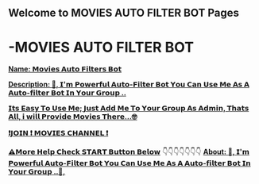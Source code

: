 ## Welcome to MOVIES AUTO FILTER BOT Pages

 # -MOVIES AUTO FILTER BOT

<b>[Name: 𝗠𝗼𝘃𝗶𝗲𝘀 𝗔𝘂𝘁𝗼 𝗙𝗶𝗹𝘁𝗲𝗿𝘀 𝗕𝗼𝘁](https://t.me/joinchat/F61KlHVrbP4wZGVl)</b>

<b>[Description: 🙋, 𝗜'𝗺 𝗣𝗼𝘄𝗲𝗿𝗳𝘂𝗹 𝗔𝘂𝘁𝗼-𝗙𝗶𝗹𝘁𝗲𝗿 𝗕𝗼𝘁 𝗬𝗼𝘂 𝗖𝗮𝗻 𝗨𝘀𝗲 𝗠𝗲 𝗔𝘀 𝗔 𝗔𝘂𝘁𝗼-𝗳𝗶𝗹𝘁𝗲𝗿 𝗕𝗼𝘁 𝗜𝗻 𝗬𝗼𝘂𝗿 𝗚𝗿𝗼𝘂𝗽 ..](https://t.me/joinchat/F61KlHVrbP4wZGVl)</b>

<b>[𝗜𝘁𝘀 𝗘𝗮𝘀𝘆 𝗧𝗼 𝗨𝘀𝗲 𝗠𝗲; 𝗝𝘂𝘀𝘁 𝗔𝗱𝗱 𝗠𝗲 𝗧𝗼 𝗬𝗼𝘂𝗿 𝗚𝗿𝗼𝘂𝗽 𝗔𝘀 𝗔𝗱𝗺𝗶𝗻, 𝗧𝗵𝗮𝘁𝘀 𝗔𝗹𝗹, 𝗶 𝘄𝗶𝗹𝗹 𝗣𝗿𝗼𝘃𝗶𝗱𝗲 𝗠𝗼𝘃𝗶𝗲𝘀 𝗧𝗵𝗲𝗿𝗲...🤓](https://t.me/joinchat/F61KlHVrbP4wZGVl)</b>

<b>[❗️𝗝𝗢𝗜𝗡 ❗️ 𝗠𝗢𝗩𝗜𝗘𝗦 𝗖𝗛𝗔𝗡𝗡𝗘𝗟 ❗️](https://t.me/joinchat/F61KlHVrbP4wZGVl)</b>
 


 
<b>[⚠️𝗠𝗼𝗿𝗲 𝗛𝗲𝗹𝗽 𝗖𝗵𝗲𝗰𝗸 𝗦𝗧𝗔𝗥𝗧 𝗕𝘂𝘁𝘁𝗼𝗻 𝗕𝗲𝗹𝗼𝘄](https://t.me/joinchat/F61KlHVrbP4wZGVl)</b>
👇👇👇👇👇👇👇
<b>[About: 🙋, 𝗜'𝗺 𝗣𝗼𝘄𝗲𝗿𝗳𝘂𝗹 𝗔𝘂𝘁𝗼-𝗙𝗶𝗹𝘁𝗲𝗿 𝗕𝗼𝘁 𝗬𝗼𝘂 𝗖𝗮𝗻 𝗨𝘀𝗲 𝗠𝗲 𝗔𝘀 𝗔 𝗔𝘂𝘁𝗼-𝗳𝗶𝗹𝘁𝗲𝗿 𝗕𝗼𝘁 𝗜𝗻 𝗬𝗼𝘂𝗿 𝗚𝗿𝗼𝘂𝗽 ..🙋,](https://t.me/joinchat/F61KlHVrbP4wZGVl)</b>


